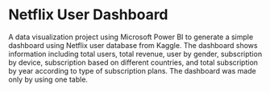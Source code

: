 # Netflix User Dashboard
A data visualization project using Microsoft Power BI to generate a simple dashboard using Netflix user database from Kaggle.
The dashboard shows information including total users, total revenue, user by gender, subscription by device, subscription based on different countries, and total subscription by year according to type of subscription plans. The dashboard was made only by using one table.

